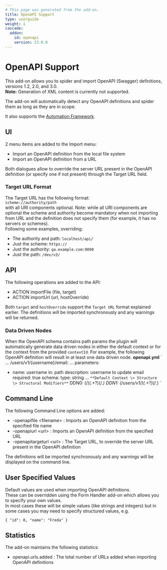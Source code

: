 ```yaml
---
# This page was generated from the add-on.
title: OpenAPI Support
type: userguide
weight: 1
cascade:
  addon:
    id: openapi
    version: 23.0.0
---
```


# OpenAPI Support

This add-on allows you to spider and import OpenAPI (Swagger) definitions, versions 1.2, 2.0, and 3.0.   
**Note:** Generation of XML content is currently not supported.   

The add-on will automatically detect any OpenAPI definitions and spider them as long as they are in scope.   

It also supports the [Automation Framework](/docs/desktop/addons/openapi-support/automation/).

## UI

2 menu items are added to the Import menu:

* Import an OpenAPI definition from the local file system
* Import an OpenAPI definition from a URL

Both dialogues allow to override the server URL present in the OpenAPI definition (or specify one if not present) through the Target URL field.

### Target URL Format

The Target URL has the following format:  
`scheme://authority/path`  
with all URI components optional. Note: while all URI components are optional the scheme and authority become mandatory when not importing from URL and the definition does not specify them (for example, it has no servers or schemes).  
Following some examples, overriding:

* The authority and path: `localhost/api/`
* Just the scheme: `https://`
* Just the authority: `qa.example.com:9090`
* Just the path: `/dev/v3/`

## API

The following operations are added to the API:

* ACTION importFile (file, target)
* ACTION importUrl (url, hostOverride)

Both `target` and `hostOverride` support the `Target URL` format explained earlier. The definitions will be imported synchronously and any warnings will be returned.

### Data Driven Nodes

When the OpenAPI schema contains path params the plugin will automatically generate data driven nodes in either the default context or for the context from the provided `contextId`. For example, the following OpenAPI definition will result in at least one data driven node. **openapi.yml** `
...
/users/v1/{username}/email:
...
parameters:
- name: username
in: path
description: username to update email
required: true
schema:
type: string
...
` **Default Context \> Structure \> Structural Modifiers** `
DDN0: (/)(.+?)(/.*)
DDN1: (/users/v1/)(.+?)(/.*)
`

## Command Line

The following Command Line options are added:

* -openapifile \<filename\> : Imports an OpenAPI definition from the specified file name
* -openapiurl \<url\> : Imports an OpenAPI definition from the specified URL
* -openapitargeturl \<url\> : The Target URL, to override the server URL present in the OpenAPI definition

The definitions will be imported synchronously and any warnings will be displayed on the command line.

## User Specified Values

Default values are used when importing OpenAPI definitions.  
These can be overridden using the Form Handler add-on which allows you to specify your own values.  
In most cases these will be simple values (like strings and integers) but in some cases you may need to specify structured values, e.g.

```
{ "id": 0, "name": "Freda" }
```

## Statistics

The add-on maintains the following statistics:

* openapi.urls.added : The total number of URLs added when importing OpenAPI definitions
